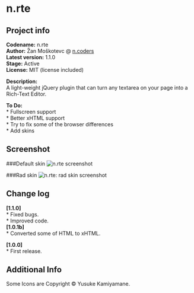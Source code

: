 n.rte
=====
Project info
------------
**Codename:** n.rte  
**Author:** Žan Moškotevc @ [n.coders](http://www.ncoders.org/)  
**Latest version:** 1.1.0  
**Stage:** Active  
**License:** MIT (license included) 

**Description:**   
A light-weight jQuery plugin that can turn any textarea on your page into a Rich-Text Editor.  
  
**To Do:**  
	* Fullscreen support  
	* Better xHTML support  
	* Try to fix some of the browser differences  
	* Add skins
  
Screenshot
----------
###Default skin
![n.rte screenshot](http://i53.tinypic.com/1zfk9rm.png "n.rte screenshot")  
  
###Rad skin
![n.rte: rad skin screenshot](http://f.cl.ly/items/2T2M160v1l391Q2L450e/Screen%20shot%202011-04-12%20at%2011.30.22%20PM.png "n.rte: rad skin screenshot")  
  
Change log
----------
**[1.1.0]**  
    * Fixed bugs.  
    * Improved code.  
**[1.0.1b]**  
	* Converted some of HTML to xHTML.  
  
**[1.0.0]**  
	* First release.  
  
Additional Info
---------------
Some Icons are Copyright © Yusuke Kamiyamane.
